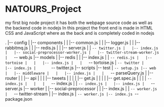 # NATOURS_Project
my first big node project
it has both the webpage source code as well as the backend code in nodejs
In this project the front end is made in HTML CSS and JavaScript where as the back and is completely coded in nodejs

.
|-- config
|   |-- components
|   |   |-- common.js
|   |   |-- logger.js
|   |   |-- rabbitmq.js
|   |   |-- redis.js
|   |   |-- server.js
|   |   `-- twitter.js
|   |-- index.js
|   |-- social-preprocessor-worker.js
|   |-- twitter-stream-worker.js
|   `-- web.js
|-- models
|   |-- redis
|   |   |-- index.js
|   |   `-- redis.js
|   |-- tortoise
|   |   |-- index.js
|   |   `-- tortoise.js
|   `-- twitter
|       |-- index.js
|       `-- twitter.js
|-- scripts
|-- test
|   `-- setup.js
|-- web
|   |-- middleware
|   |   |-- index.js
|   |   `-- parseQuery.js
|   |-- router
|   |   |-- api
|   |   |   |-- tweets
|   |   |   |   |-- get.js
|   |   |   |   |-- get.spec.js
|   |   |   |   `-- index.js
|   |   |   `-- index.js
|   |   `-- index.js
|   |-- index.js
|   `-- server.js
|-- worker
|   |-- social-preprocessor
|   |   |-- index.js
|   |   `-- worker.js
|   `-- twitter-stream
|       |-- index.js
|       `-- worker.js
|-- index.js
`-- package.json
